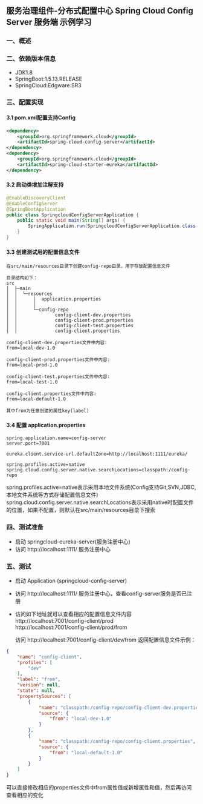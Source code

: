 ## 服务治理组件-分布式配置中心 Spring Cloud Config Server 服务端 示例学习

### 一、概述

### 二、依赖版本信息
* JDK1.8
* SpringBoot:1.5.13.RELEASE
* SpringCloud:Edgware.SR3

### 三、配置实现

#### 3.1 pom.xml配置支持Config
```xml
<dependency>
	<groupId>org.springframework.cloud</groupId>
	<artifactId>spring-cloud-config-server</artifactId>
</dependency>
<dependency>
	<groupId>org.springframework.cloud</groupId>
	<artifactId>spring-cloud-starter-eureka</artifactId>
</dependency>
```

#### 3.2 启动类增加注解支持
```java
@EnableDiscoveryClient
@EnableConfigServer
@SpringBootApplication
public class SpringcloudConfigServerApplication {
	public static void main(String[] args) {
		SpringApplication.run(SpringcloudConfigServerApplication.class, args);
	}
}
```

#### 3.3  创建测试用的配置信息文件
```shell
在src/main/resources目录下创建config-repo目录，用于存放配置信息文件

目录结构如下：
src
│  ├─main
│  │  └─resources
│  │      │  application.properties
│  │      │
│  │      └─config-repo
│  │              config-client-dev.properties
│  │              config-client-prod.properties
│  │              config-client-test.properties
│  │              config-client.properties

config-client-dev.properties文件中内容:
from=local-dev-1.0

config-client-prod.properties文件中内容:
from=local-prod-1.0

config-client-test.properties文件中内容:
from=local-test-1.0

config-client.properties文件中内容:
from=local-default-1.0

其中from为任意创建的属性key(label)
```

#### 3.4  配置 application.properties
```properties
spring.application.name=config-server
server.port=7001

eureka.client.service-url.defaultZone=http://localhost:1111/eureka/

spring.profiles.active=native
spring.cloud.config.server.native.searchLocations=classpath:/config-repo
```
spring.profiles.active=native表示采用本地文件系统(Config支持Git,SVN,JDBC,本地文件系统等方式存储配置信息文件) 
spring.cloud.config.server.native.searchLocations表示采用native时配置文件的位置，如果不配置，则默认在src/main/resources目录下搜索




###  四、测试准备
* 启动 springcloud-eureka-server(服务注册中心)
* 访问 http://localhost:1111/ 服务注册中心

### 五、测试
* 启动 Application (springcloud-config-server)

* 访问 http://localhost:1111/ 服务注册中心，查看config-server服务是否已注册

* 访问如下地址就可以查看相应的配置信息文件内容
  http://localhost:7001/config-client/prod  
  http://localhost:7001/config-client/prod/from  

  

  访问 http://localhost:7001/config-client/dev/from 返回配置信息文件示例：
```json
{
    "name": "config-client", 
    "profiles": [
        "dev"
    ], 
    "label": "from", 
    "version": null, 
    "state": null, 
    "propertySources": [
        {
            "name": "classpath:/config-repo/config-client-dev.properties", 
            "source": {
                "from": "local-dev-1.0"
            }
        }, 
        {
            "name": "classpath:/config-repo/config-client.properties", 
            "source": {
                "from": "local-default-1.0"
            }
        }
    ]
}

```
可以直接修改相应的properties文件中from属性值或新增属性和值，然后再访问查看相应的变化